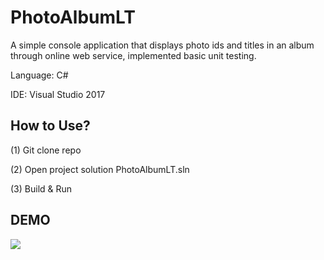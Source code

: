 # PhotoAlbumLT
A simple console application that displays photo ids and titles in an album through online web service, implemented basic unit testing.

Language: C#

IDE: Visual Studio 2017

## How to Use?
(1) Git clone repo

(2) Open project solution PhotoAlbumLT.sln

(3) Build & Run

## DEMO
![](http://i.imgur.com/OUkLi.gif)
